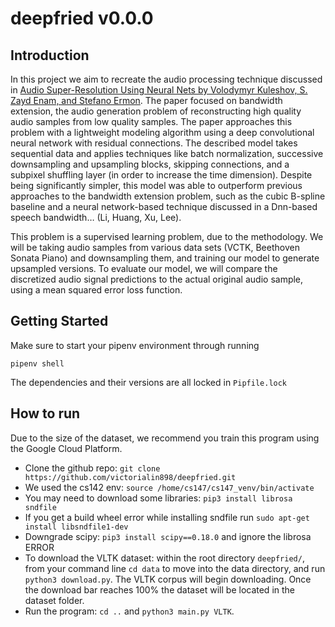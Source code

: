 # deepfried v0.0.0

## Introduction
In this project we aim to recreate the audio processing technique discussed in [Audio Super-Resolution Using Neural Nets by Volodymyr Kuleshov, S. Zayd Enam, and Stefano Ermon](https://arxiv.org/pdf/1708.00853.pdf). The paper focused on bandwidth extension, the audio generation problem of reconstructing high quality audio samples from low quality samples. The paper approaches this problem with a lightweight modeling algorithm using a deep convolutional neural network with residual connections. The described model takes sequential data and applies techniques like batch normalization, successive downsampling and upsampling blocks, skipping connections, and a subpixel shuffling layer (in order to increase the time dimension). Despite being significantly simpler, this model was able to outperform previous approaches to the bandwidth extension problem, such as the cubic B-spline baseline and a neural network-based technique discussed in a Dnn-based speech bandwidth… (Li, Huang, Xu, Lee).


This problem is a supervised learning problem, due to the methodology. We will be taking audio samples from various data sets (VCTK, Beethoven Sonata Piano) and downsampling them, and training our model to generate upsampled versions. To evaluate our model, we will compare the discretized audio signal predictions to the actual original audio sample, using a mean squared error loss function.

## Getting Started

Make sure to start your pipenv environment through running
```
pipenv shell
```

The dependencies and their versions are all locked in `Pipfile.lock`


## How to run

Due to the size of the dataset, we recommend you train this program using the Google Cloud Platform.

* Clone the github repo: `git clone https://github.com/victorialin898/deepfried.git`
* We used the cs142 env: `source /home/cs147/cs147_venv/bin/activate`
* You may need to download some libraries: `pip3 install librosa sndfile`
* If you get a build wheel error while installing sndfile run `sudo apt-get install libsndfile1-dev`
* Downgrade scipy: `pip3 install scipy==0.18.0` and ignore the librosa ERROR
* To download the VLTK dataset: within the root directory `deepfried/`, from your command line `cd data` to move into the data directory, and run `python3 download.py`. The VLTK corpus will begin downloading. Once the download bar reaches 100% the dataset will be located in the dataset folder.
* Run the program: `cd ..` and `python3 main.py VLTK`.
